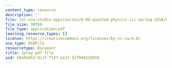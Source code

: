 ```yaml
---
content_type: resource
description: ''
file: /ol-ocw-studio-app/courses/8-06-quantum-physics-iii-spring-2018/b0a9e8628c1ff147e137527946219dfd_UOoKUdjVP78.pdf
file_size: 30359
file_type: application/pdf
learning_resource_types: []
license: https://creativecommons.org/licenses/by-nc-sa/4.0/
ocw_type: OCWFile
resourcetype: Document
title: 3play pdf file
uid: b0a9e862-8c1f-f147-e137-527946219dfd
---
```

